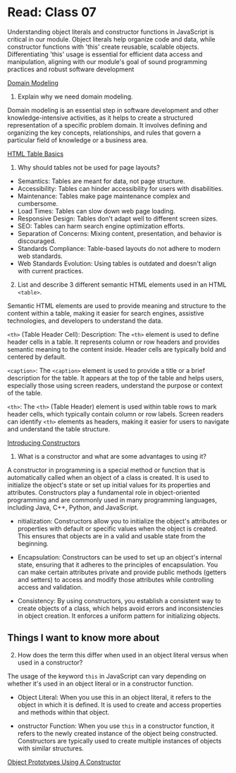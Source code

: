 # Read: Class 07

Understanding object literals and constructor functions in JavaScript is critical in our module. Object literals help organize code and data, while constructor functions with 'this' create reusable, scalable objects. Differentiating 'this' usage is essential for efficient data access and manipulation, aligning with our module's goal of sound programming practices and robust software development

[Domain Modeling](https://github.com/codefellows/domain_modeling#domain-modeling)

1. Explain why we need domain modeling.

Domain modeling is an essential step in software development and other knowledge-intensive activities, as it helps to create a structured representation of a specific problem domain. It involves defining and organizing the key concepts, relationships, and rules that govern a particular field of knowledge or a business area.

[HTML Table Basics](https://developer.mozilla.org/en-US/docs/Learn/HTML/Tables/Basics)

1. Why should tables not be used for page layouts?

* Semantics: Tables are meant for data, not page structure.
* Accessibility: Tables can hinder accessibility for users with disabilities.
* Maintenance: Tables make page maintenance complex and cumbersome.
* Load Times: Tables can slow down web page loading.
* Responsive Design: Tables don't adapt well to different screen sizes.
* SEO: Tables can harm search engine optimization efforts.
* Separation of Concerns: Mixing content, presentation, and behavior is discouraged.
* Standards Compliance: Table-based layouts do not adhere to modern web standards.
* Web Standards Evolution: Using tables is outdated and doesn't align with current practices.

2. List and describe 3 different semantic HTML elements used in an HTML `<table>`.

Semantic HTML elements are used to provide meaning and structure to the content within a table, making it easier for search engines, assistive technologies, and developers to understand the data.

`<th>` (Table Header Cell):
Description: The `<th>` element is used to define header cells in a table. It represents column or row headers and provides semantic meaning to the content inside. Header cells are typically bold and centered by default.

`<caption>`: The `<caption>` element is used to provide a title or a brief description for the table. It appears at the top of the table and helps users, especially those using screen readers, understand the purpose or context of the table.

`<th>`: The `<th>` (Table Header) element is used within table rows to mark header cells, which typically contain column or row labels. Screen readers can identify `<th>` elements as headers, making it easier for users to navigate and understand the table structure.

[Introducing Constructors](https://developer.mozilla.org/en-US/docs/Learn/JavaScript/Objects/Basics#introducing_constructors)

1. What is a constructor and what are some advantages to using it?

A constructor in programming is a special method or function that is automatically called when an object of a class is created. It is used to initialize the object's state or set up initial values for its properties and attributes. Constructors play a fundamental role in object-oriented programming and are commonly used in many programming languages, including Java, C++, Python, and JavaScript.

* nitialization: Constructors allow you to initialize the object's attributes or properties with default or specific values when the object is created. This ensures that objects are in a valid and usable state from the beginning.

* Encapsulation: Constructors can be used to set up an object's internal state, ensuring that it adheres to the principles of encapsulation. You can make certain attributes private and provide public methods (getters and setters) to access and modify those attributes while controlling access and validation.

* Consistency: By using constructors, you establish a consistent way to create objects of a class, which helps avoid errors and inconsistencies in object creation. It enforces a uniform pattern for initializing objects.

## Things I want to know more about

2. How does the term this differ when used in an object literal versus when used in a constructor?

The usage of the keyword `this` in JavaScript can vary depending on whether it's used in an object literal or in a constructor function.

* Object Literal:
When you use this in an object literal, it refers to the object in which it is defined. It is used to create and access properties and methods within that object.

* onstructor Function:
When you use `this` in a constructor function, it refers to the newly created instance of the object being constructed. Constructors are typically used to create multiple instances of objects with similar structures.

[Object Prototypes Using A Constructor](https://ui.dev/beginners-guide-to-javascript-prototype)